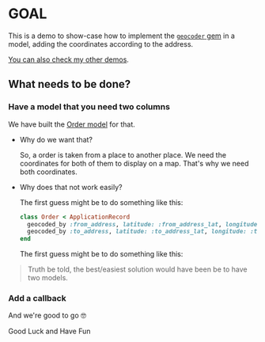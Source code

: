 # GOAL

This is a demo to show-case how to implement the [`geocoder` gem](https://github.com/alexreisner/geocoder#geocoding-objects) in a model, adding the coordinates according to the address.

[You can also check my other demos](https://github.com/andrerferrer/dedemos/blob/master/README.md#ded%C3%A9mos).

## What needs to be done?

### Have a model that you need two columns
  We have built the [Order model](app/models/order.rb) for that.

  * Why do we want that?

      So, a order is taken from a place to another place. We need the coordinates for both of them to display on a map. That's why we need both coordinates.
    
  * Why does that not work easily?

    The first guess might be to do something like this:
  
    ```ruby
    class Order < ApplicationRecord
      geocoded_by :from_address, latitude: :from_address_lat, longitude: :from_address_lon
      geocoded_by :to_address, latitude: :to_address_lat, longitude: :to_address_lon
    end
    ```
    
    The first guess might be to do something like this:

  > Truth be told, the best/easiest solution would have been be to have two models.

### Add a callback



And we're good to go 🤓

Good Luck and Have Fun
